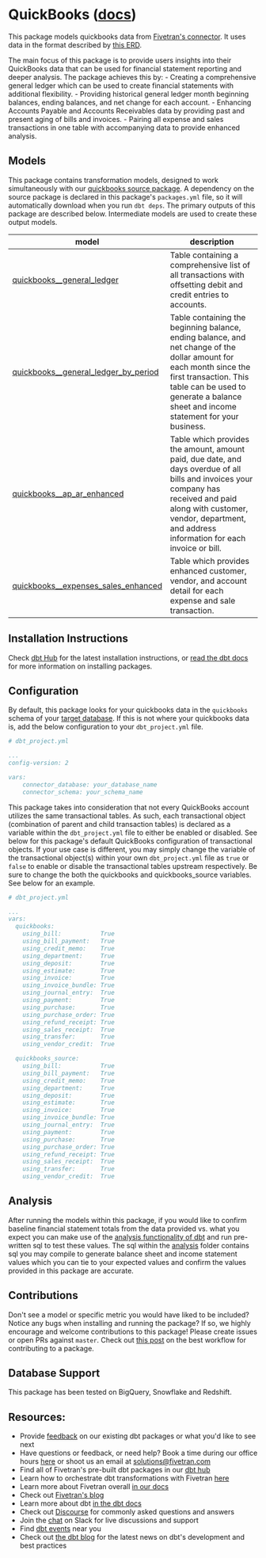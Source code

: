 # QuickBooks ([docs](https://dbt-quickbooks.netlify.app/))

This package models quickbooks data from [Fivetran's connector](https://fivetran.com/docs/applications/quickbooks). It uses data in the format described by [this ERD](https://fivetran.com/docs/applications/quickbooks-suiteanalytics#schemainformation).

The main focus of this package is to provide users insights into their QuickBooks data that can be used for financial statement reporting and deeper analysis. The package achieves this by:
    - Creating a comprehensive general ledger which can be used to create financial statements with additional flexibility.
    - Providing historical general ledger month beginning balances, ending balances, and net change for each account.
    - Enhancing Accounts Payable and Accounts Receivables data by providing past and present aging of bills and invoices.
    - Pairing all expense and sales transactions in one table with accompanying data to provide enhanced analysis.

## Models
This package contains transformation models, designed to work simultaneously with our [quickbooks source package](https://github.com/fivetran/dbt_quickbooks_source). A dependency on the source package is declared in this package's `packages.yml` file, so it will automatically download when you run `dbt deps`. The primary outputs of this package are described below. Intermediate models are used to create these output models.

| **model**                | **description**                                                                                                                                |
| ------------------------ | ---------------------------------------------------------------------------------------------------------------------------------------------- |
| [quickbooks__general_ledger](https://github.com/fivetran/dbt_quickbooks/blob/master/models/quickbooks__general_ledger.sql) | Table containing a comprehensive list of all transactions with offsetting debit and credit entries to accounts. |
| [quickbooks__general_ledger_by_period](https://github.com/fivetran/dbt_quickbooks/blob/master/models/quickbooks__general_ledger_by_period.sql) | Table containing the beginning balance, ending balance, and net change of the dollar amount for each month since the first transaction. This table can be used to generate a balance sheet and income statement for your business. |
| [quickbooks__ap_ar_enhanced](https://github.com/fivetran/dbt_quickbooks/blob/master/models/quickbooks__ap_ar_enhanced.sql) | Table which provides the amount, amount paid, due date, and days overdue of all bills and invoices your company has received and paid along with customer, vendor, department, and address information for each invoice or bill. |
| [quickbooks__expenses_sales_enhanced](https://github.com/fivetran/dbt_quickbooks/blob/master/models/quickbooks__expenses_sales.sql) | Table which provides enhanced customer, vendor, and account detail for each expense and sale transaction. |

## Installation Instructions
Check [dbt Hub](https://hub.getdbt.com/) for the latest installation instructions, or [read the dbt docs](https://docs.getdbt.com/docs/package-management) for more information on installing packages.

## Configuration
By default, this package looks for your quickbooks data in the `quickbooks` schema of your [target database](https://docs.getdbt.com/docs/running-a-dbt-project/using-the-command-line-interface/configure-your-profile). 
If this is not where your quickbooks data is, add the below configuration to your `dbt_project.yml` file.

```yml
# dbt_project.yml

...
config-version: 2

vars:
    connector_database: your_database_name
    connector_schema: your_schema_name
```

This package takes into consideration that not every QuickBooks account utilizes the same transactional tables. As such, each transactional object 
(combination of parent and child transaction tables) is declared as a variable within the `dbt_project.yml` file to either be enabled or disabled. 
See below for this package's default QuickBooks configuration of transactional objects. If your use case is different, you may simply change the 
variable of the transactional object(s) within your own `dbt_project.yml` file as `true` or `false` to enable or disable the transactional 
tables upstream respectively. Be sure to change the both the quickbooks and quickbooks_source variables. See below for an example.

```yml
# dbt_project.yml

...
vars:
  quickbooks:
    using_bill:           True
    using_bill_payment:   True
    using_credit_memo:    True
    using_department:     True
    using_deposit:        True
    using_estimate:       True
    using_invoice:        True
    using_invoice_bundle: True
    using_journal_entry:  True
    using_payment:        True
    using_purchase:       True
    using_purchase_order: True
    using_refund_receipt: True
    using_sales_receipt:  True
    using_transfer:       True
    using_vendor_credit:  True

  quickbooks_source:
    using_bill:           True
    using_bill_payment:   True
    using_credit_memo:    True
    using_department:     True
    using_deposit:        True
    using_estimate:       True
    using_invoice:        True
    using_invoice_bundle: True
    using_journal_entry:  True
    using_payment:        True
    using_purchase:       True
    using_purchase_order: True
    using_refund_receipt: True
    using_sales_receipt:  True
    using_transfer:       True
    using_vendor_credit:  True
```

## Analysis
After running the models within this package, if you would like to confirm baseline financial statement totals from the data provided vs. what you expect you can make use of the [analysis functionality of dbt](https://docs.getdbt.com/docs/building-a-dbt-project/analyses/) and run pre-written sql to test these values. The sql within the [analysis](https://github.com/fivetran/dbt_quickbooks/blob/master/analysis) folder contains sql you may compile to generate balance sheet and income statement values which you can tie to your expected values and confirm the values provided in this package are accurate.

## Contributions
Don't see a model or specific metric you would have liked to be included? Notice any bugs when installing 
and running the package? If so, we highly encourage and welcome contributions to this package! 
Please create issues or open PRs against `master`. Check out [this post](https://discourse.getdbt.com/t/contributing-to-a-dbt-package/657) on the best workflow for contributing to a package.

## Database Support
This package has been tested on BigQuery, Snowflake and Redshift.

## Resources:
- Provide [feedback](https://www.surveymonkey.com/r/DQ7K7WW) on our existing dbt packages or what you'd like to see next
- Have questions or feedback, or need help? Book a time during our office hours [here](https://calendly.com/fivetran-solutions-team/fivetran-solutions-team-office-hours) or shoot us an email at solutions@fivetran.com
- Find all of Fivetran's pre-built dbt packages in our [dbt hub](https://hub.getdbt.com/fivetran/)
- Learn how to orchestrate dbt transformations with Fivetran [here](https://fivetran.com/docs/transformations/dbt)
- Learn more about Fivetran overall [in our docs](https://fivetran.com/docs)
- Check out [Fivetran's blog](https://fivetran.com/blog)
- Learn more about dbt [in the dbt docs](https://docs.getdbt.com/docs/introduction)
- Check out [Discourse](https://discourse.getdbt.com/) for commonly asked questions and answers
- Join the [chat](http://slack.getdbt.com/) on Slack for live discussions and support
- Find [dbt events](https://events.getdbt.com) near you
- Check out [the dbt blog](https://blog.getdbt.com/) for the latest news on dbt's development and best practices
